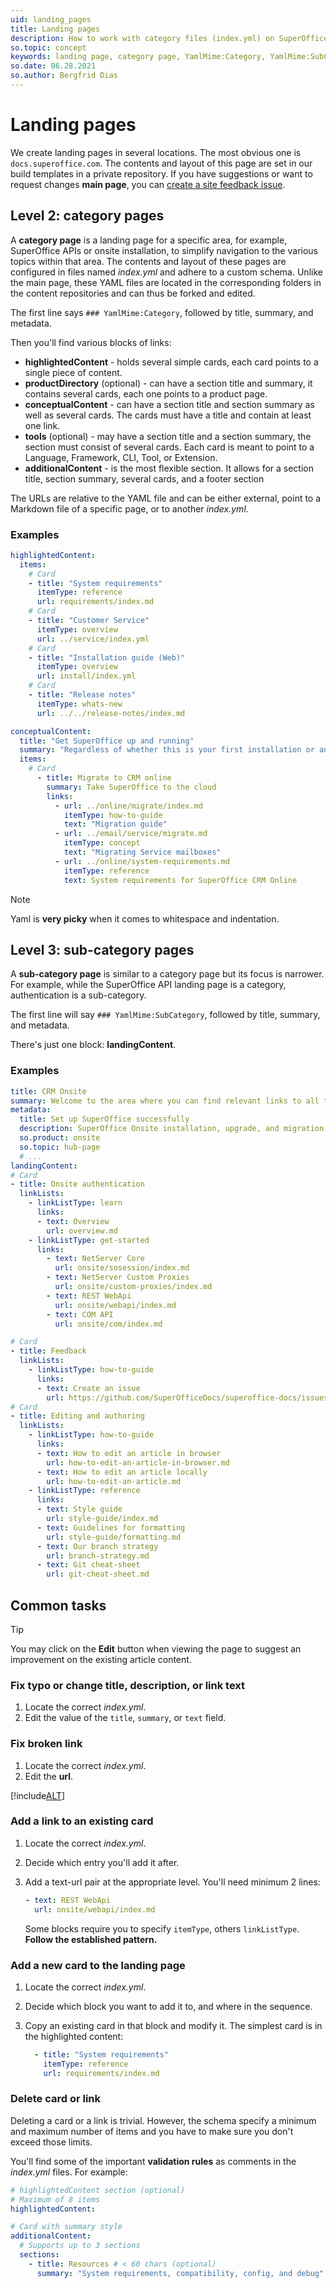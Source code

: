 ```yaml
---
uid: landing_pages
title: Landing pages
description: How to work with category files (index.yml) on SuperOfficeDocs
so.topic: concept
keywords: landing page, category page, YamlMime:Category, YamlMime:SubCategory
so.date: 06.28.2021
so.author: Bergfrid Dias
---
```


# Landing pages

We create landing pages in several locations. The most obvious one is `docs.superoffice.com`. The contents and layout of this page are set in our build templates in a private repository. If you have suggestions or want to request changes **main page**, you can [create a site feedback issue][1].

## Level 2: category pages

A **category page** is a landing page for a specific area, for example, SuperOffice APIs or onsite installation, to simplify navigation to the various topics within that area. The contents and layout of these pages are configured in files named *index.yml* and adhere to a custom schema. Unlike the main page, these YAML files are located in the corresponding folders in the content repositories and can thus be forked and edited.

The first line says `### YamlMime:Category`, followed by title, summary, and metadata.

Then you'll find various blocks of links:

* **highlightedContent** - holds several simple cards, each card points to a single piece of content.
* **productDirectory** (optional) - can have a section title and summary, it contains several cards, each one points to a product page.
* **conceptualContent** - can have a section title and section summary as well as several cards. The cards must have a title and contain at least one link.
* **tools** (optional) - may have a section title and a section summary, the section must consist of several cards. Each card is meant to point to a Language, Framework, CLI, Tool, or Extension.
* **additionalContent** - is the most flexible section. It allows for a section title, section summary, several cards, and a footer section

The URLs are relative to the YAML file and can be either external, point to a Markdown file of a specific page, or to another *index.yml*.

### Examples

```yml
highlightedContent:
  items:
    # Card
    - title: "System requirements"
      itemType: reference
      url: requirements/index.md
    # Card
    - title: "Customer Service"
      itemType: overview
      url: ../service/index.yml
    # Card
    - title: "Installation guide (Web)"
      itemType: overview
      url: install/index.yml
    # Card
    - title: "Release notes"
      itemType: whats-new
      url: ../../release-notes/index.md
```

```yml
conceptualContent:
  title: "Get SuperOffice up and running"
  summary: "Regardless of whether this is your first installation or an upgrade, security is essential."
  items:
    # Card
      - title: Migrate to CRM online
        summary: Take SuperOffice to the cloud
        links:
          - url: ../online/migrate/index.md
            itemType: how-to-guide
            text: "Migration guide"
          - url: ../email/service/migrate.md
            itemType: concept
            text: "Migrating Service mailboxes"
          - url: ../online/system-requirements.md
            itemType: reference
            text: System requirements for SuperOffice CRM Online
```

> [!NOTE]
> Yaml is **very picky** when it comes to whitespace and indentation.

## Level 3: sub-category pages

A **sub-category page** is similar to a category page but its focus is narrower. For example, while the SuperOffice API landing page is a category, authentication is a sub-category.

The first line will say `### YamlMime:SubCategory`, followed by title, summary, and metadata.

There's just one block: **landingContent**.

### Examples

```yml
title: CRM Onsite
summary: Welcome to the area where you can find relevant links to all things related to installation, upgrade, and migration.
metadata:
  title: Set up SuperOffice successfully
  description: SuperOffice Onsite installation, upgrade, and migration.
  so.product: onsite
  so.topic: hub-page
  # ...
landingContent:
# Card
- title: Onsite authentication
  linkLists:
    - linkListType: learn
      links:
      - text: Overview
        url: overview.md
    - linkListType: get-started
      links:
        - text: NetServer Core
          url: onsite/sosession/index.md
        - text: NetServer Custom Proxies
          url: onsite/custom-proxies/index.md
        - text: REST WebApi
          url: onsite/webapi/index.md
        - text: COM API
          url: onsite/com/index.md
```

```yml
# Card
- title: Feedback
  linkLists:
    - linkListType: how-to-guide
      links:
      - text: Create an issue
        url: https://github.com/SuperOfficeDocs/superoffice-docs/issues
# Card
- title: Editing and authoring
  linkLists:
    - linkListType: how-to-guide
      links:
      - text: How to edit an article in browser
        url: how-to-edit-an-article-in-browser.md
      - text: How to edit an article locally
        url: how-to-edit-an-article.md
    - linkListType: reference
      links:
      - text: Style guide
        url: style-guide/index.md
      - text: Guidelines for formatting
        url: style-guide/formatting.md
      - text: Our branch strategy
        url: branch-strategy.md
      - text: Git cheat-sheet
        url: git-cheat-sheet.md
```

## Common tasks

> [!TIP]
> You may click on the **Edit** button when viewing the page to suggest an improvement on the existing article content.

### Fix typo or change title, description, or link text

1. Locate the correct *index.yml*.
2. Edit the value of the `title`, `summary`, or `text` field.

### Fix broken link

1. Locate the correct *index.yml*.
2. Edit the **url**.

[!include[ALT](includes/tip-check-link.md)]

### Add a link to an existing card

1. Locate the correct *index.yml*.
2. Decide which entry you'll add it after.
3. Add a text-url pair at the appropriate level. You'll need minimum 2 lines:

    ```yml
    - text: REST WebApi
      url: onsite/webapi/index.md
    ```

    Some blocks require you to specify `itemType`, others `linkListType`. **Follow the established pattern.**

### Add a new card to the landing page

1. Locate the correct *index.yml*.
2. Decide which block you want to add it to, and where in the sequence.
3. Copy an existing card in that block and modify it. The simplest card is in the highlighted content:

    ```yml
      - title: "System requirements"
        itemType: reference
        url: requirements/index.md
    ```

### Delete card or link

Deleting a card or a link is trivial. However, the schema specify a minimum and maximum number of items and you have to make sure you don't exceed those limits.

You'll find some of the important **validation rules** as comments in the *index.yml* files. For example:

```yml
# highlightedContent section (optional)
# Maximum of 8 items
highlightedContent:
```

```yml
# Card with summary style
additionalContent:
  # Supports up to 3 sections
  sections: 
    - title: Resources # < 60 chars (optional)
      summary: "System requirements, compatibility, config, and debug" # < 160 chars (optional)
```

<!-- Referenced links -->
[1]: https://github.com/SuperOfficeDocs/feedback/issues/new?assignees=&labels=&template=improve-the-site.md&title=

<!-- Referenced images -->
